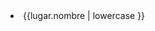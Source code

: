 
<!--  
	Los pipes son elementos que usamos en el DOM en el HTML junto con las directivas que van a tomar un elemento de entrada y le van a dar cierto formato y nos van a entregar una salida diferente.

Angular trae por defecto una cantidad de pipes para configuraciones y cambios comunes. Por ejemplo, cambiar las letras de mayúsculas a minúsculas, formatear fechas, etc.

Los pipes pueden tomar parámetros que le indiquemos.

Es posible que encadenemos pipes hasta que obtengamos el resultado que deseamos.

Además de los pipes que Angular tiene por defecto, es posible que nosotros hagamos nuevos.

	
| lowercase
| uppercase
| date
	date:short 
	date:medium 
	date:fulldate (fecha completa)
	date:shortime (la hora)
	date:"dd-mm-yyyy"
| number:
 -->
<!-- 

-->

<html>
	<li>{{lugar.nombre | lowercase }}</li>	

</html>

<script>
	
</script>